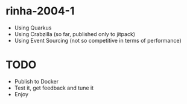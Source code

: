 # rinha-2004-1

* Using Quarkus
* Using Crabzilla (so far, published only to jitpack)
* Using Event Sourcing (not so competitive in terms of performance)

# TODO

* Publish to Docker
* Test it, get feedback and tune it
* Enjoy
